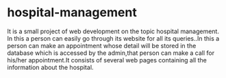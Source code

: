 # hospital-management
It is a small project of web development on the topic hospital management.
In this a person can easily go through its website for all its queries..In this a person can make an appointment whose detail will be stored in the database which is accessed by the admin,that person can make a call for his/her appointment.It consists of several web pages containing all the information about the hospital.
